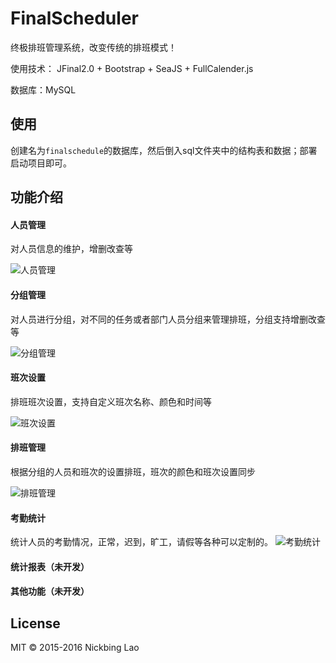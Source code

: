 # FinalScheduler

终极排班管理系统，改变传统的排班模式！

使用技术： JFinal2.0 + Bootstrap + SeaJS + FullCalender.js

数据库：MySQL

## 使用
创建名为`finalschedule`的数据库，然后倒入sql文件夹中的结构表和数据；部署启动项目即可。

## 功能介绍

#### 人员管理

对人员信息的维护，增删改查等

![人员管理][1]

#### 分组管理

对人员进行分组，对不同的任务或者部门人员分组来管理排班，分组支持增删改查等

![分组管理][2]

#### 班次设置

排班班次设置，支持自定义班次名称、颜色和时间等

![班次设置][3]

#### 排班管理

根据分组的人员和班次的设置排班，班次的颜色和班次设置同步

![排班管理][4]

#### 考勤统计

统计人员的考勤情况，正常，迟到，旷工，请假等各种可以定制的。
![考勤统计][5]

#### 统计报表（未开发）

#### 其他功能（未开发）

## License

MIT © 2015-2016 Nickbing Lao

  [1]: https://raw.githubusercontent.com/giscafer/FinalScheduler/master/WebRoot/public/images/show/person.png
  [2]: https://raw.githubusercontent.com/giscafer/FinalScheduler/master/WebRoot/public/images/show/group.png
  [3]: https://raw.githubusercontent.com/giscafer/FinalScheduler/master/WebRoot/public/images/show/planset.png
  [4]: https://raw.githubusercontent.com/giscafer/FinalScheduler/master/WebRoot/public/images/show/scheduler.png
  [5]: https://raw.githubusercontent.com/giscafer/FinalScheduler/master/WebRoot/public/images/show/check.png
